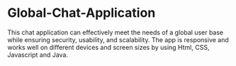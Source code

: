 # Global-Chat-Application
This chat application can effectively meet the needs of a global user base while ensuring security, usability, and scalability. The app is responsive and works well on different devices and screen sizes  by using Html, CSS, Javascript and Java.
